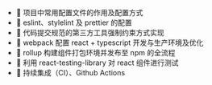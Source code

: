 - 🍋 项目中常用配置文件的作用及配置方式
- 🍊 eslint、stylelint 及 prettier 的配置
- 🍉 代码提交规范的第三方工具强制约束方式实现
- 🍓 webpack 配置 react + typescript 开发与生产环境及优化
- 🍑 rollup 构建组件打包环境并发布至 npm 的全流程
- 🍏 利用 react-testing-library 对 react 组件进行测试
- 🥝 持续集成（CI）、Github Actions
